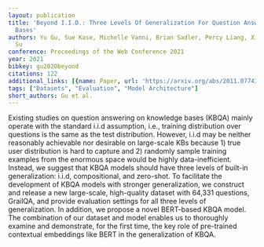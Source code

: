 ```yaml
---
layout: publication
title: 'Beyond I.I.D.: Three Levels Of Generalization For Question Answering On Knowledge
  Bases'
authors: Yu Gu, Sue Kase, Michelle Vanni, Brian Sadler, Percy Liang, Xifeng Yan, Yu
  Su
conference: Proceedings of the Web Conference 2021
year: 2021
bibkey: gu2020beyond
citations: 122
additional_links: [{name: Paper, url: 'https://arxiv.org/abs/2011.07743'}]
tags: ["Datasets", "Evaluation", "Model Architecture"]
short_authors: Gu et al.
---
```

Existing studies on question answering on knowledge bases (KBQA) mainly
operate with the standard i.i.d assumption, i.e., training distribution over
questions is the same as the test distribution. However, i.i.d may be neither
reasonably achievable nor desirable on large-scale KBs because 1) true user
distribution is hard to capture and 2) randomly sample training examples from
the enormous space would be highly data-inefficient. Instead, we suggest that
KBQA models should have three levels of built-in generalization: i.i.d,
compositional, and zero-shot. To facilitate the development of KBQA models with
stronger generalization, we construct and release a new large-scale,
high-quality dataset with 64,331 questions, GrailQA, and provide evaluation
settings for all three levels of generalization. In addition, we propose a
novel BERT-based KBQA model. The combination of our dataset and model enables
us to thoroughly examine and demonstrate, for the first time, the key role of
pre-trained contextual embeddings like BERT in the generalization of KBQA.